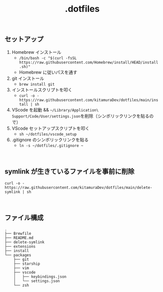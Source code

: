 <br />

<h1 align="center">.dotfiles</h1>

<br />

## セットアップ

1. Homebrew インストール
   - `/bin/bash -c "$(curl -fsSL https://raw.githubusercontent.com/Homebrew/install/HEAD/install.sh)"`
   - Homebrew に従いパスを通す
2. git インストール
   - `brew install git`
3. インストールスクリプトを叩く
   - `curl -o - https://raw.githubusercontent.com/kitamuraDev/dotfiles/main/install | sh`
4. VScode を起動 && `~/Library/Application\ Support/Code/User/settings.json`を削除（シンボリックリンクを貼るので）
5. VScode セットアップスクリプトを叩く
   - `sh ~/dotfiles/vscode_setup`
6. .gitignore のシンボリックリンクを貼る
   - `ln -s ~/dotfiles/.gitignore ~`

<br />

## symlink が生きているファイルを事前に削除

```
curl -o - https://raw.githubusercontent.com/kitamuraDev/dotfiles/main/delete-symlink | sh
```

<br />

## ファイル構成

```
.
├── Brewfile
├── README.md
├── delete-symlink
├── extensions
├── install
└── packages
    ├── git
    ├── starship
    ├── vim
    ├── vscode
    │   ├── keybindings.json
    │   └── settings.json
    └── zsh
```
